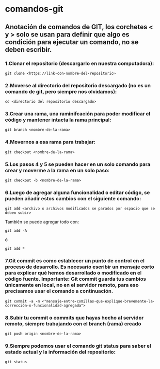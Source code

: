 # comandos-git
## Anotación de comandos de GIT, los corchetes < y > solo se usan para definir que algo es condición para ejecutar un comando, no se deben escribir.

### 1.Clonar el repositorio (descargarlo en nuestra computadora):
  
  ```git clone <https://link-con-nombre-del-repositorio>```
  
### 2.Moverse al directorio del repositorio descargado (no es un comando de git, pero siempre nos olvidamos):
  
  ```cd <directorio del repositorio descargado>```
  
### 3.Crear una rama, una raminifcación para poder modificar el código y mantener intacta la rama principal:
  
  ```git branch <nombre-de-la-rama>```
  
### 4.Movernos a esa rama para trabajar:
  
  ```git checkout <nombre-de-la-rama>```
  
### 5.Los pasos 4 y 5 se pueden hacer en un solo comando para crear y moverme a la rama en un solo paso:

  ```git checkout -b <nombre-de-la-rama>```
  
### 6.Luego de agregar alguna funcionalidad o editar código, se pueden añadir estos cambios con el siguiente comando:

  ```git add <archivo o archivos modificados se parados por espacio que se deben subir>```
  
  También se puede agregar todo con:
  
  ```git add -A```
  
  ó
  
  ```git add *```
  
### 7.Git commit es como establecer un punto de control en el proceso de desarrollo. Es necesario escribir un mensaje corto para explicar qué hemos desarrollado o modificado en el código fuente. **Importante: Git commit guarda tus cambios únicamente en local, no en el servidor remoto, para eso precisamos usar el comando a continuación.**
  
  ```git commit -a -m <"mensaje-entre-comillas-que-explique-brevemente-la-corrección-o-funcionalidad-agregada">```
  
### 8.Subir tu commit o commits que hayas hecho al servidor remoto, siempre trabajando con el branch (rama) creado

```git push origin <nombre-de-la-rama>```

### 9.Siempre podemos usar el comando git status para saber el estado actual y la información del repositorio:
```git status```
